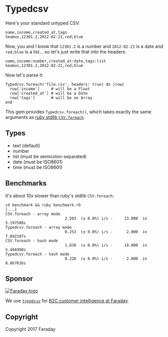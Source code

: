 # Typedcsv

Here's your standard untyped CSV:

```
name,income,created_at,tags
Seamus,12301.2,2012-02-21,red;blue
```

Now, you and I know that `12301.2` is a number and `2012-02-21` is a date and `red;blue` is a list... so let's just write that into the headers:

```
name,income:number,created_at:date,tags:list
Seamus,12301.2,2012-02-21,red;blue
```

Now let's parse it:

```
Typedcsv.foreach('file.csv', headers: true) do |row|
  row['income']     # will be a Float
  row['created_at'] # will be a Date
  row['tags']       # will be an Array
end
```

This gem provides `Typedcsv.foreach()`, which takes exactly the same arguments as [ruby stdlib `CSV.foreach`](https://ruby-doc.org/stdlib-2.4.1/libdoc/csv/rdoc/CSV.html#method-c-foreach).

## Types

* text (default)
* number
* list (must be semicolon-separated)
* date (must be ISO8601)
* time (must be ISO8601)

## Benchmarks

It's about 10x slower than ruby's stdlib `CSV.foreach`:

```
cd benchmark && ruby benchmark.rb
[...]
CSV.foreach - array mode
                          2.503  (± 0.0%) i/s -     13.000  in   5.197588s
Typedcsv.foreach - array mode
                          0.253  (± 0.0%) i/s -      2.000  in   7.892107s
CSV.foreach - hash mode
                          1.830  (± 0.0%) i/s -     10.000  in   5.466998s
Typedcsv.foreach - hash mode
                          0.226  (± 0.0%) i/s -      2.000  in   8.867616s
```

## Sponsor

<p><a href="https://www.faraday.io"><img src="https://s3.amazonaws.com/faraday-assets/files/img/logo.svg" alt="Faraday logo"/></a></p>

We use [`typedcsv`](https://github.com/faradayio/typedcsv) for [B2C customer intelligence at Faraday](https://www.faraday.io).

## Copyright

Copyright 2017 Faraday
